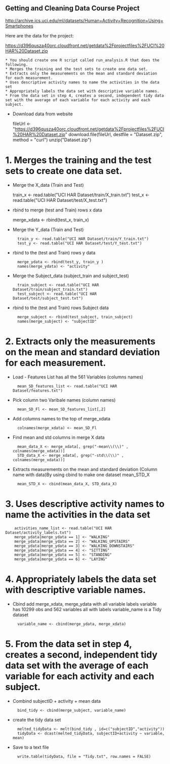 ## Getting and Cleaning Data Course Project

http://archive.ics.uci.edu/ml/datasets/Human+Activity+Recognition+Using+Smartphones 

Here are the data for the project: 

https://d396qusza40orc.cloudfront.net/getdata%2Fprojectfiles%2FUCI%20HAR%20Dataset.zip 

	* You should create one R script called run_analysis.R that does the following. 
	* Merges the training and the test sets to create one data set.
	* Extracts only the measurements on the mean and standard deviation for each measurement. 
	* Uses descriptive activity names to name the activities in the data set
	* Appropriately labels the data set with descriptive variable names. 
	* From the data set in step 4, creates a second, independent tidy data set with the average of each variable for each activity and each subject.


* Download data from website 

	fileUrl <- "https://d396qusza40orc.cloudfront.net/getdata%2Fprojectfiles%2FUCI%20HAR%20Dataset.zip"
	download.file(fileUrl, destfile = "Dataset.zip", method = "curl")
	unzip("Dataset.zip")


# 1. Merges the training and the test sets to create one data set.

* Merge the X_data (Train and Test)
        
	train_x <- read.table("UCI HAR Dataset/train/X_train.txt")
        test_x <- read.table("UCI HAR Dataset/test/X_test.txt")

* rbind to merge (test and Train) rows x data 
        
	merge_xdata <- rbind(test_x, train_x)

* Merge the Y_data (Train and Test)
 
        train_y <- read.table("UCI HAR Dataset/train/Y_train.txt")
        test_y <- read.table("UCI HAR Dataset/test/Y_test.txt")

* rbind to the (test and Train) rows y data 

        merge_ydata <- rbind(test_y, train_y )
        names(merge_ydata) <- "activity"

* Merge the Subject_data (subject_train and subject_test)

        train_subject <- read.table("UCI HAR Dataset/train/subject_train.txt")
        test_subject <- read.table("UCI HAR Dataset/test/subject_test.txt")

* rbind to the (test and Train) rows Subject data 

        merge_subject <- rbind(test_subject, train_subject)
        names(merge_subject) <- "subjectID"

# 2. Extracts only the measurements on the mean and standard deviation for each measurement. 
        
* Load - Features List has all the 561 Variables (columns names)

        mean_SD_features_list <- read.table("UCI HAR Dataset/features.txt")
        
* Pick column two Varibale names (column names)

        mean_SD_Fl <- mean_SD_features_list[,2]

* Add columns names to the top of merge_xdata

        colnames(merge_xdata) <- mean_SD_Fl

* Find mean and std columns in merge X data 

        mean_data_X <- merge_xdata[, grep("-mean\\(\\)" , colnames(merge_xdata))]
        STD_data_X <- merge_xdata[, grep("-std\\(\\)" , colnames(merge_xdata))]

* Extracts measurements on the mean and standard deviation (Column name with data)By using cbind to make one dataset mean_STD_X

        mean_STD_X <- cbind(mean_data_X, STD_data_X)

# 3. Uses descriptive activity names to name the activities in the data set

        activities_name_list <- read.table("UCI HAR Dataset/activity_labels.txt")
        merge_ydata[merge_ydata == 1] <- "WALKING"
        merge_ydata[merge_ydata == 2] <- "WALKING_UPSTAIRS"
        merge_ydata[merge_ydata == 3] <- "WALKING_DOWNSTAIRS"
        merge_ydata[merge_ydata == 4] <- "SITTING"
        merge_ydata[merge_ydata == 5] <- "STANDING"
        merge_ydata[merge_ydata == 6] <- "LAYING"
        
# 4. Appropriately labels the data set with descriptive variable names. 

* Cbind add merge_xdata, merge_ydata with all variable labels variable has 10299 obs and 562 variables all with labels variable_name is a Tidy dataset 

        variable_name <- cbind(merge_ydata, merge_xdata)
    

# 5. From the data set in step 4, creates a second, independent tidy data set with the average of each variable for each activity and each subject.
        
* Combind subjectID + activity + mean data

        bind_tidy <- cbind(merge_subject, variable_name)

* create the tidy data set

        melted_tidyData <- melt(bind_tidy , id=c("subjectID","activity"))
        tidyData <- dcast(melted_tidyData, subjectID+activity ~ variable, mean)

* Save to a text file 

        write.table(tidyData, file = "Tidy.txt", row.names = FALSE)